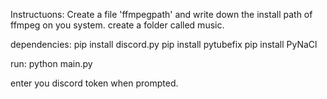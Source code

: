 Instructuons:
Create a file 'ffmpegpath' and write down the install path of ffmpeg on you system.
create a folder called music.

dependencies:
pip install discord.py
pip install pytubefix
pip install PyNaCl

run:
python main.py

enter you discord token when prompted.
